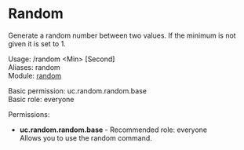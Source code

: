 Random
====
Generate a random number between two values. If the minimum is not given it is set to 1.

Usage: /random \<Min\> \[Second\]<br>
Aliases: random<br>
Module: [random](../modules/random.md)<br>

Basic permission: uc.random.random.base<br>
Basic role: everyone<br>

Permissions: <br>
* **uc.random.random.base** - Recommended role: everyone<br>Allows you to use the random command.
